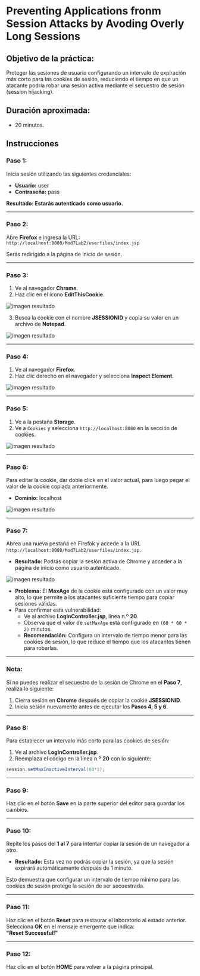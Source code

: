 # Preventing Applications fronm Session Attacks by Avoding Overly Long Sessions

## Objetivo de la práctica:

Proteger las sesiones de usuario configurando un intervalo de expiración más corto para las cookies de sesión, reduciendo el tiempo en que un atacante podría robar una sesión activa mediante el secuestro de sesión (session hijacking).

## Duración aproximada:
- 20 minutos.

## Instrucciones 

### **Paso 1:**  
Inicia sesión utilizando las siguientes credenciales:  
- **Usuario:** user  
- **Contraseña:** pass  

**Resultado: Estarás autenticado como usuario.**

---

### **Paso 2:**  
Abre **Firefox** e ingresa la URL:  
`http://localhost:8080/Mod7Lab2/userfiles/index.jsp`  

Serás redirigido a la página de inicio de sesión.  

---

### **Paso 3:**  
1. Ve al navegador **Chrome**.  
2. Haz clic en el ícono **EditThisCookie**.  

![imagen resultado](../ImagesLabs/mod7-lab2-1.png)

3. Busca la cookie con el nombre **JSESSIONID** y copia su valor en un archivo de **Notepad**.  

![imagen resultado](../ImagesLabs/mod7-lab2-2.png)

---

### **Paso 4:**  
1. Ve al navegador **Firefox**.  
2. Haz clic derecho en el navegador y selecciona **Inspect Element**.  

![imagen resultado](../ImagesLabs/mod7-lab2-3.png)

---

### **Paso 5:**  
1. Ve a la pestaña **Storage**.  
2. Ve a `Cookies` y selecciona `http://localhost:8080` en la sección de cookies.  

![imagen resultado](../ImagesLabs/mod7-lab2-4.png)

---

### **Paso 6:**  

Para editar la cookie, dar doble click en el valor actual, para luego pegar el valor de la cookie copiada anteriormente.  
- **Dominio:** localhost  

![imagen resultado](../ImagesLabs/mod7-lab2-5.png)

---

### **Paso 7:**  
Abrea una nueva pestaña en Firefok y accede a la URL `http://localhost:8080/Mod7Lab2/userfiles/index.jsp`.  
- **Resultado:** Podrás copiar la sesión activa de Chrome y acceder a la página de inicio como usuario autenticado.  

![imagen resultado](../ImagesLabs/mod7-lab2-6.png)

- **Problema:** El **MaxAge** de la cookie está configurado con un valor muy alto, lo que permite a los atacantes suficiente tiempo para copiar sesiones válidas.  
- Para confirmar esta vulnerabilidad:  
   - Ve al archivo **LoginController.jsp**, línea n.º **20**.  
   - Observa que el valor de `setMaxAge` está configurado en `(60 * 60 * 2)` minutos.  
   - **Recomendación:** Configura un intervalo de tiempo menor para las cookies de sesión, lo que reduce el tiempo que los atacantes tienen para robarlas.  

---

### **Nota:**  
Si no puedes realizar el secuestro de la sesión de Chrome en el **Paso 7**, realiza lo siguiente:  
1. Cierra sesión en **Chrome** después de copiar la cookie **JSESSIONID**.  
2. Inicia sesión nuevamente antes de ejecutar los **Pasos 4, 5 y 6**.  

---

### **Paso 8:**  
Para establecer un intervalo más corto para las cookies de sesión:  
1. Ve al archivo **LoginController.jsp**.  
2. Reemplaza el código en la línea n.º **20** con lo siguiente:  
```java
session.setMaxInactiveInterval(60*1);
```  

---

### **Paso 9:**  
Haz clic en el botón **Save** en la parte superior del editor para guardar los cambios.  

---

### **Paso 10:**  
Repite los pasos del **1 al 7** para intentar copiar la sesión de un navegador a otro.  
- **Resultado:** Esta vez no podrás copiar la sesión, ya que la sesión expirará automáticamente después de 1 minuto.  

Esto demuestra que configurar un intervalo de tiempo mínimo para las cookies de sesión protege la sesión de ser secuestrada.  

---

### **Paso 11:**  
Haz clic en el botón **Reset** para restaurar el laboratorio al estado anterior.  
Selecciona **OK** en el mensaje emergente que indica:  
**"Reset Successful!"**  

---

### **Paso 12:**  
Haz clic en el botón **HOME** para volver a la página principal.  

